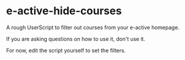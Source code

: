 # e-active-hide-courses

A rough UserScript to filter out courses from your e-active homepage.

If you are asking questions on how to use it, don't use it.

For now, edit the script yourself to set the filters.
